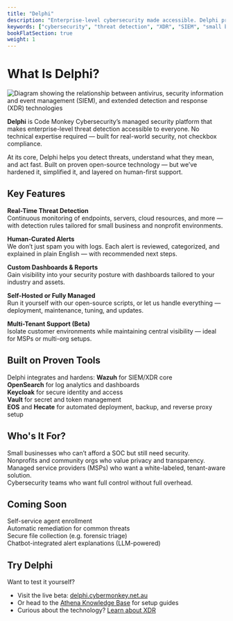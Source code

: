 ```yaml
---
title: "Delphi"
description: "Enterprise-level cybersecurity made accessible. Delphi provides threat detection and response for small businesses and individuals with human-reviewed alerts in plain English."
keywords: ["cybersecurity", "threat detection", "XDR", "SIEM", "small business security", "Fremantle", "Australia"]
bookFlatSection: true
weight: 1
---
```


# What Is Delphi?

![Diagram showing the relationship between antivirus, security information and event management (SIEM), and extended detection and response (XDR) technologies](/images/antivirus_siem_xdr_optimized.jpg)

**Delphi** is Code Monkey Cybersecurity’s managed security platform that makes enterprise-level threat detection accessible to everyone. No technical expertise required — built for real-world security, not checkbox compliance.

At its core, Delphi helps you detect threats, understand what they mean, and act fast. Built on proven open-source technology — but we’ve hardened it, simplified it, and layered on human-first support.

## Key Features

**Real-Time Threat Detection**  
  Continuous monitoring of endpoints, servers, cloud resources, and more — with detection rules tailored for small business and nonprofit environments.

**Human-Curated Alerts**  
  We don’t just spam you with logs. Each alert is reviewed, categorized, and explained in plain English — with recommended next steps.

**Custom Dashboards & Reports**  
  Gain visibility into your security posture with dashboards tailored to your industry and assets.

**Self-Hosted or Fully Managed**  
  Run it yourself with our open-source scripts, or let us handle everything — deployment, maintenance, tuning, and updates.

**Multi-Tenant Support (Beta)**  
  Isolate customer environments while maintaining central visibility — ideal for MSPs or multi-org setups.

## Built on Proven Tools

Delphi integrates and hardens:
**Wazuh** for SIEM/XDR core  
**OpenSearch** for log analytics and dashboards  
**Keycloak** for secure identity and access  
**Vault** for secret and token management  
**EOS** and **Hecate** for automated deployment, backup, and reverse proxy setup

## Who's It For?

Small businesses who can’t afford a SOC but still need security.  
Nonprofits and community orgs who value privacy and transparency.  
Managed service providers (MSPs) who want a white-labeled, tenant-aware solution.  
Cybersecurity teams who want full control without full overhead.

## Coming Soon

Self-service agent enrollment  
Automatic remediation for common threats  
Secure file collection (e.g. forensic triage)  
Chatbot-integrated alert explanations (LLM-powered)

## Try Delphi

Want to test it yourself?  

- Visit the live beta: [delphi.cybermonkey.net.au](https://delphi.cybermonkey.net.au)  
- Or head to the [Athena Knowledge Base](https://wiki.cybermonkey.net.au/Delphi) for setup guides
- Curious about the technology? [Learn about XDR](/docs/delphi/technology/)
